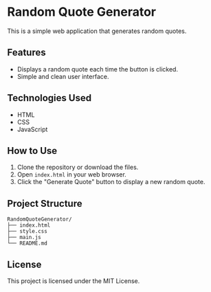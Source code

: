 # Random Quote Generator

This is a simple web application that generates random quotes. 

## Features

- Displays a random quote each time the button is clicked.
- Simple and clean user interface.

## Technologies Used

- HTML
- CSS
- JavaScript

## How to Use

1. Clone the repository or download the files.
2. Open `index.html` in your web browser.
3. Click the "Generate Quote" button to display a new random quote.

## Project Structure

```
RandomQuoteGenerator/
├── index.html
├── style.css
├── main.js
└── README.md
```

## License

This project is licensed under the MIT License.
